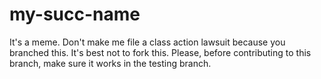 # my-succ-name
It's a meme. Don't make me file a class action lawsuit because you branched this.
It's best not to fork this.
Please, before contributing to this branch, make sure it works in the testing branch.

